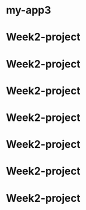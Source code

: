 # my-app3
# Week2-project
# Week2-project
# Week2-project
# Week2-project
# Week2-project
# Week2-project
# Week2-project
